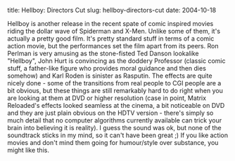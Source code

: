 title: Hellboy: Directors Cut
slug: hellboy-directors-cut
date: 2004-10-18


Hellboy is another release in the recent spate of comic inspired movies riding the dollar wave of Spiderman and X-Men. Unlike some of them, it's actually a pretty good film.
It's pretty standard stuff in terms of a comic action movie, but the performances set the film apart from its peers. Ron Perlman is very amusing as the stone-fisted Ted Danson lookalike "Hellboy", John Hurt is convincing as the doddery Professor (classic comic stuff, a father-like figure who provides moral guidance and then dies somehow) and Karl Roden is sinister as Rasputin.
The effects are quite nicely done - some of the transitions from real people to CGI people are a bit obvious, but these things are still remarkably hard to do right when you are looking at them at DVD or higher resolution (case in point, Matrix Reloaded's effects looked seamless at the cinema, a bit noticeable on DVD and they are just plain obvious on the HDTV version - there's simply so much detail that no computer algorithms currently available can trick your brain into believing it is reality). I guess the sound was ok, but none of the soundtrack sticks in my mind, so it can't have been great ;)
If you like action movies and don't mind them going for humour/style over substance, you might like this.
